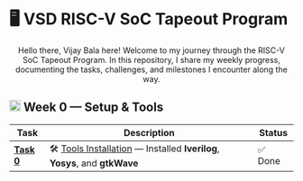 # 🖥️ VSD RISC-V SoC Tapeout Program 
<div align="center">
  
Hello there, Vijay Bala here! Welcome to my journey through the RISC-V SoC Tapeout Program.
In this repository, I share my weekly progress, documenting the tasks, challenges, and milestones I encounter along the way.
</div>

## <img src="https://raw.githubusercontent.com/riscv/riscv-gnu-toolchain/master/logo/riscv-logo.png" alt="week" width="20" height="20"> Week 0 — Setup & Tools

| Task | Description | Status |
|------|-------------|---------|
| [**Task 0**](Week0/Task0/README.md) | 🛠️ [Tools Installation](Week0/Task0/README.md) — Installed **Iverilog**, **Yosys**, and **gtkWave** | ✅ Done |
